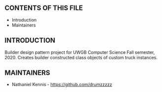 CONTENTS OF THIS FILE
---------------------

 * Introduction
 * Maintainers


INTRODUCTION
------------

Builder design pattern project for UWGB Computer Science Fall semester, 2020.
Creates builder constructed class objects of custom truck instances.


MAINTAINERS
-----------

 * Nathaniel Kennis - https://github.com/drumzzzzz


